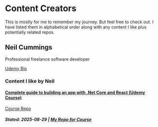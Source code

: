# Content Creators

This is mostly for me to remember my journey. But feel free to check out. I have listed them in alphabetical order along with any content I like plus potentially related repos.

## Neil Cummings

Professional freelance software developer

[Udemy Bio](https://www.udemy.com/user/neil-cummings-2/)

### Content I like by Neil

#### [Complete guide to building an app with .Net Core and React (Udemy Course)](https://www.udemy.com/course/complete-guide-to-building-an-app-with-net-core-and-react)

[Course Repo](https://github.com/trycatchlearn/reactivities)

##### Stated: 2025-08-29 | [My Repo for Course](https://github.com/jr-kincaid/Reactivities)